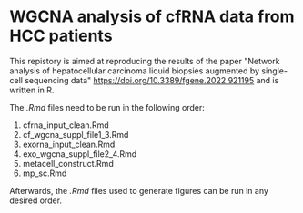 # WGCNA analysis of cfRNA data from HCC patients

This repistory is aimed at reproducing the results of the paper "Network analysis of hepatocellular carcinoma liquid biopsies augmented by single-cell sequencing data" https://doi.org/10.3389/fgene.2022.921195 and is written in R. 

The *.Rmd* files need to be run in the following order:
1. cfrna_input_clean.Rmd
2. cf_wgcna_suppl_file1_3.Rmd
3. exorna_input_clean.Rmd
4. exo_wgcna_suppl_file2_4.Rmd
5. metacell_construct.Rmd
6. mp_sc.Rmd 

Afterwards, the *.Rmd* files used to generate figures can be run in any desired order. 
